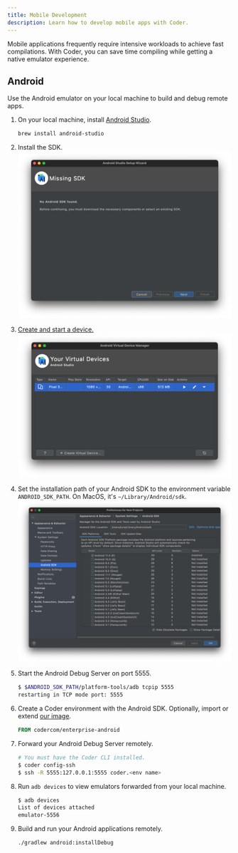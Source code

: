 ```yaml
---
title: Mobile Development
description: Learn how to develop mobile apps with Coder.
---
```


Mobile applications frequently require intensive workloads to achieve fast compilations.
With Coder, you can save time compiling while getting a native emulator experience.

## Android

Use the Android emulator on your local machine to build and debug remote apps.

1. On your local machine, install [Android Studio](https://developer.android.com/studio).

   ```sh
   brew install android-studio
   ```

1. Install the SDK.
   ![Android SDK Install](../assets/android-sdk-missing.png)
1. [Create and start a device.](https://developer.android.com/studio/run/managing-avds)
   ![Android Device](../assets/android-avd.png)
1. Set the installation path of your Android SDK to the environment variable `ANDROID_SDK_PATH`.
   On MacOS, it's `~/Library/Android/sdk`.
   ![Android SDK Path](../assets/android-sdk-path.png)
1. Start the Android Debug Server on port 5555.

   ```bash
   $ $ANDROID_SDK_PATH/platform-tools/adb tcpip 5555
   restarting in TCP mode port: 5555
   ```

1. Create a Coder environment with the Android SDK.
   Optionally, import or extend [our image](https://github.com/cdr/enterprise-images/blob/master/images/android/Dockerfile.ubuntu).

   ```dockerfile
   FROM codercom/enterprise-android
   ```

1. Forward your Android Debug Server remotely.

   ```bash
   # You must have the Coder CLI installed.
   $ coder config-ssh
   $ ssh -R 5555:127.0.0.1:5555 coder.<env name>
   ```

1. Run `adb devices` to view emulators forwarded from your local machine.

   ```bash
   $ adb devices
   List of devices attached
   emulator-5556
   ```

1. Build and run your Android applications remotely.

   ```bash
   ./gradlew android:installDebug
   ```
